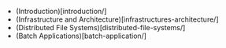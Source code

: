 * (Introduction)[introduction/]
* (Infrastructure and Architecture)[infrastructures-architecture/]
* (Distributed File Systems)[distributed-file-systems/]
* (Batch Applications)[batch-application/]